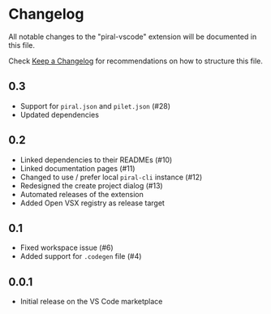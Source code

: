 # Changelog

All notable changes to the "piral-vscode" extension will be documented in this file.

Check [Keep a Changelog](http://keepachangelog.com/) for recommendations on how to structure this file.

## 0.3

- Support for `piral.json` and `pilet.json` (#28)
- Updated dependencies

## 0.2

- Linked dependencies to their READMEs (#10)
- Linked documentation pages (#11)
- Changed to use / prefer local `piral-cli` instance (#12)
- Redesigned the create project dialog (#13)
- Automated releases of the extension
- Added Open VSX registry as release target

## 0.1

- Fixed workspace issue (#6)
- Added support for `.codegen` file (#4)

## 0.0.1

- Initial release on the VS Code marketplace
